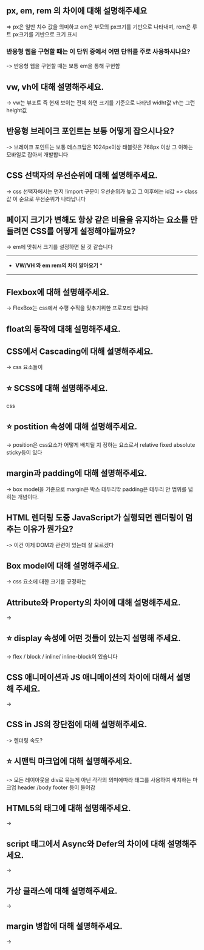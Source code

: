 ## px, em, rem 의 차이에 대해 설명해주세요
=>  px은 일반 치수 값을 의미하고 em은 부모의 px크기를 기반으로 나타내며, rem은 루트 px크기를 기반으로 크기 표시

### 반응형 웹을 구현할 때는 이 단위 중에서 어떤 단위를 주로 사용하시나요?
-> 반응형 웹을 구현할 때는 보통 em을 통해 구현함




## vw, vh에 대해 설명해주세요.
-> vw는 뷰포트 즉 현재 보이는 전체 화면 크기를 기준으로 나타낸 widht값 vh는 그런 height값

## 반응형 브레이크 포인트는 보통 어떻게 잡으시나요?
-> 브레이크 포인트는 보통 데스크탑은 1024px이상   태블릿은 768px 이상  그 이하는 모바일로 잡아서 개발합니다

## CSS 선택자의 우선순위에 대해 설명해주세요.
-> css 선택자에서는 먼저 !import 구문이 우선순위가 높고 그 이후에는 id값 => class값 이 순으로 우선순위가 나타납니다

## 페이지 크기가 변해도 항상 같은 비율을 유지하는 요소를 만들려면 CSS를 어떻게 설정해야될까요?
-> em에 맞춰서 크기를 설정하면 될 것 같습니다

-------------------
* __VW/VH 와 em rem의 차이 알아오기__ *
-------------------


## Flexbox에 대해 설명해주세요.
-> FlexBox는 css에서 수평 수직을 맞추기위한 프로포티 입니다

## float의 동작에 대해 설명해주세요.


## CSS에서 Cascading에 대해 설명해주세요.
-> css 요소들이 


## ⭐ SCSS에 대해 설명해주세요.
css 


## ⭐ postition 속성에 대해 설명해주세요.
-> position은 css요소가 어떻게 배치될 지 정하는 요소로서 relative fixed absolute sticky등이 있다
## margin과 padding에 대해 설명해주세요.
-> box model을 기준으로 margin은 박스 테두리밖 padding은 테두리 안 범위를 넓히는 개념이다.
## HTML 렌더링 도중 JavaScript가 실행되면 렌더링이 멈추는 이유가 뭔가요?
-> 이건 이제 DOM과 관련이 있는데 잘 모르겠다



## Box model에 대해 설명해주세요.
-> css 요소에 대한 크기를 규정하는 

## Attribute와 Property의 차이에 대해 설명해주세요.
-> 


## ⭐ display 속성에 어떤 것들이 있는지 설명해 주세요.
-> flex / block / inline/ inline-block이 있습니다


## CSS 애니메이션과 JS 애니메이션의 차이에 대해서 설명해 주세요.
-> 

## CSS in JS의 장단점에 대해 설명해주세요.
-> 렌더링 속도?


## ⭐ 시맨틱 마크업에 대해 설명해주세요.
-> 모든 레이아웃을 div로 묶는게 아닌 각각의 의미에따라 태그를 사용하여 배치하는 마크업 header /body footer 등이 들어감

## HTML5의 태그에 대해 설명해주세요.
-> 

## script 태그에서 Async와 Defer의 차이에 대해 설명해주세요.
-> 

## 가상 클래스에 대해 설명해주세요.
-> 

## margin 병합에 대해 설명해주세요.

-> 

















